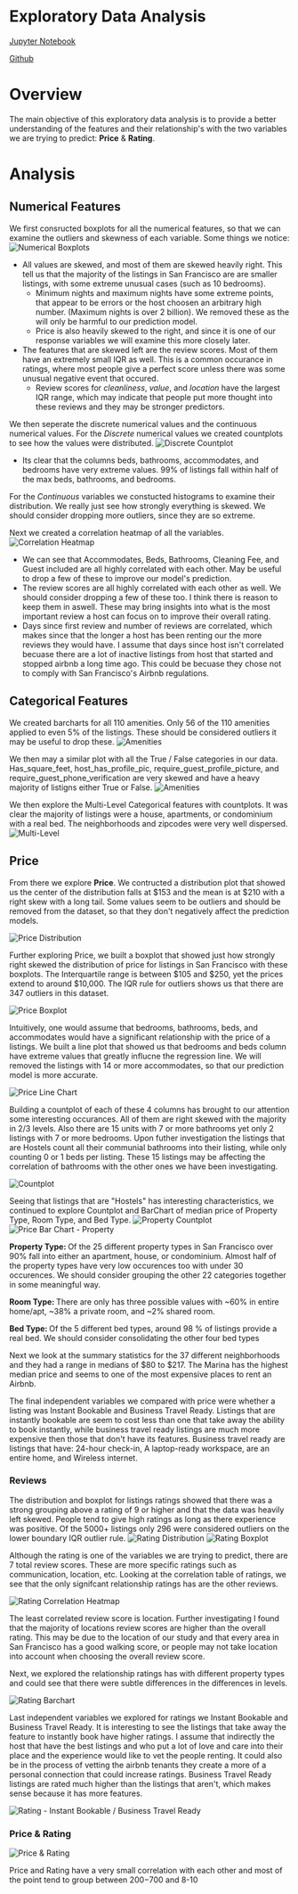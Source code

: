 # Exploratory Data Analysis

[Jupyter Notebook](http://nbviewer.jupyter.org/github/nolanadams1230/Airbnb_Prices_Ratings/blob/master/notebooks/Exploratory%20Data%20Analysis.ipynb)

[Github](https://github.com/nolanadams1230/Airbnb_Prices_Ratings/blob/master/notebooks/Exploratory%20Data%20Analysis.ipynb)

# Overview

The main objective of this exploratory data analysis is to provide a better understanding of the features and their relationship's with the two variables we are trying to predict: **Price** & **Rating**.

# Analysis

## Numerical Features

We first consructed boxplots for all the numerical features, so that we can examine the outliers and skewness of each variable. Some things we notice:
 ![Numerical Boxplots](images/numerical_2.png)
* All values are skewed, and most of them are skewed heavily right. This tell us that the majority of the listings in San Francisco are are smaller listings, with some extreme unusual cases (such as 10 bedrooms). 
  * Minimum nights and maximum nights have some extreme points, that appear to be errors or the host choosen an arbitrary high number. (Maximum nights is over 2 billion). We removed these as the will only be harmful to our prediction model.
  * Price is also heavily skewed to the right, and since it is one of our response variables we will examine this more closely later.
* The features that are skewed left are the review scores. Most of them have an extremely small IQR as well. This is a common occurance in ratings, where most people give a perfect score unless there was some unusual negative event that occured. 
  * Review scores for *cleanliness*, *value*, and *location* have the largest IQR range, which may indicate that people put more thought into these reviews and they may be stronger predictors.
 
 We then seperate the discrete numerical values and the continuous numerical values. For the *Discrete* numerical values we created countplots to see how the values were distributed.
 ![Discrete Countplot](images/discrete.png)
 * Its clear that the columns beds, bathrooms, accommodates, and bedrooms have very extreme values. 99% of listings fall within half of the max beds, bathrooms, and bedrooms.  
 
 For the *Continuous* variables we constucted histograms to examine their distribution. We really just see how strongly everything is skewed. We should consider dropping more outliers, since they are so extreme.
 
 Next we created a correlation heatmap of all the variables.
 ![Correlation Heatmap](images/corr_numerical.png)
 * We can see that Accommodates, Beds, Bathrooms, Cleaning Fee, and Guest included are all highly correlated with each other. May be useful to drop a few of these to improve our model's prediction.
 * The review scores are all highly correlated with each other as well. We should consider dropping a few of these too. I think there is reason to keep them in aswell. These may bring insights into what is the most important review a host can focus on to improve their overall rating.
 * Days since first review and number of reviews are correlated, which makes since that the longer a host has been renting our the more reviews they would have. I assume that days since host isn't correlated becuase there are a lot of inactive listings from host that started and stopped airbnb a long time ago. This could be becuase they chose not to comply with San Francisco's Airbnb regulations.
 
 ## Categorical Features
 
We created barcharts for all 110 amenities. Only 56 of the 110 amenities applied to even 5% of the listings. These should be considered outliers it may be useful to drop these.
![Amenities](images/amenities.png) 

We then may a similar plot with all the True / False categories in our data. Has_square_feet, host_has_profile_pic, require_guest_profile_picture, and require_guest_phone_verification are very skewed and have a heavy majority of listigns either True or False.
![Amenities](images/true_false.png)

We then explore the Multi-Level Categorical features with countplots. It was clear the majority of listings were a house, apartments, or condominium with a real bed. The neighborhoods and zipcodes were very well dispersed.
![Multi-Level](images/multi_level.png)

## Price
From there we explore **Price**. We contructed a distribution plot that showed us the center of the distribution falls at $153 and the mean is at $210 with a right skew with a long tail. Some values seem to be outliers and should be removed from the dataset, so that they don't negatively affect the prediction models.

![Price Distribution](images/eda_price_1.png)

Further exploring Price, we built a boxplot that showed just how strongly right skewed the distribution of price for listings in San Francisco with these boxplots. The Interquartile range is between $105 and $250, yet the prices extend to around $10,000. The IQR rule for outliers shows us that there are 347 outliers in this dataset.  

![Price Boxplot](images/eda_price_2.png)

Intuitively, one would assume that bedrooms, bathrooms, beds, and accommodates would have a significant relationship with the price of a listings. We built a line plot that showed us that bedrooms and beds column have extreme values that greatly influcne the regression line. We will removed the listings with 14 or more accommodates, so that our prediction model is more accurate. 

![Price Line Chart](images/eda_price_4.png)

Building a countplot of each of these 4 columns has brought to our attention some interesting occurances. All of them are right skewed with the majority in 2/3 levels. Also there are 15 units with 7 or more bathrooms yet only 2 listings with 7 or more bedrooms. Upon futher investigation the listings that are Hostels count all their communial bathrooms into their listing, while only counting 0 or 1 beds per listing. These 15 listings may be affecting the correlation of bathrooms with the other ones we have been investigating.

![Countplot](images/eda_price_5.png)

Seeing that listings that are "Hostels" has interesting characteristics, we continued to explore Countplot and BarChart of median price of Property Type, Room Type, and Bed Type.
![Property Countplot](images/eda_property_type_1.png)
![Price Bar Chart - Property](images/eda_price_6.png)

<b> Property Type: </b> Of the 25 different property types in San Francisco over 90% fall into either an apartment, house, or condominium. Almost half of the property types have very low occurences too with under 30 occurences. We should consider grouping the other 22 categories together in some meaningful way.

<b>Room Type: </b> There are only has three possible values with ~60% in entire home/apt, ~38% a private room, and ~2% shared room.

<b> Bed Type: </b> Of the 5 different bed types, around 98 % of listings provide a real bed. We should consider consolidating the other four bed types

Next we look at the summary statistics for the 37 different neighborhoods and they had a range in medians of $80 to $217. The Marina has the highest median price and seems to one of the most expensive places to rent an Airbnb. 

The final independent variables we compared with price were whether a listing was Instant Bookable and Business Travel Ready. Listings that are instantly bookable are seem to cost less than one that take away the ability to book instantly, while business travel ready listings are much more expensive then those that don't have its features. Business travel ready are listings that have: 24-hour check-in, A laptop-ready workspace, are an entire home, and Wireless internet.

### Reviews

The distribution and boxplot for listings ratings showed that there was a strong grouping above a rating of 9 or higher and that the data was heavily left skewed. People tend to give high ratings as long as there experience was positive. Of the 5000+ listings only 296 were considered outliers on the lower boundary IQR outlier rule.
![Rating Distribution](images/eda_rating_1.png)
![Rating Boxplot](images/eda_rating_2.png)

Although the rating is one of the variables we are trying to predict, there are 7 total review scores. These are more specific ratings such as communication, location, etc. Looking at the correlation table of ratings, we see that the only signifcant relationship ratings has are the other reviews. 

![Rating Correlation Heatmap](images/eda_rating_3.png)

The least correlated review score is location. Further investigating I found that the majority of locations review scores are higher than the overall rating. This may be due to the location of our study and that every area in San Francisco has a good walking score, or people may not take location into account when choosing the overall review score.

Next, we explored the relationship ratings has with different property types and could see that there were subtle differences in the differences in levels.

![Rating Barchart](images/eda_rating_4.png)

Last independent variables we explored for ratings we Instant Bookable and Business Travel Ready. It is interesting to see the listings that take away the feature to instantly book have higher ratings. I assume that indirectly the host that have the best listings and who put a lot of love and care into their place and the experience would like to vet the people renting. It could also be in the process of vetting the airbnb tenants they create a more of a personal connection that could increase ratings. Business Travel Ready listings are rated much higher than the listings that aren't, which makes sense because it has more features.

![Rating - Instant Bookable / Business Travel Ready](images/eda_rating_5.png)

### Price & Rating
![Price & Rating](images/eda_price_rating_1.png)

Price and Rating have a very small correlation with each other and most of the point tend to group between $200-$700 and 8-10
